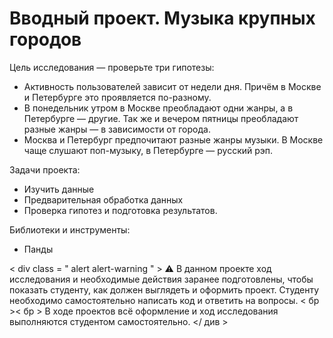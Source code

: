 # Вводный проект. Музыка крупных городов

Цель исследования — проверьте три гипотезы:
* Активность пользователей зависит от недели дня. Причём в Москве и Петербурге это проявляется по-разному.
* В понедельник утром в Москве преобладают одни жанры, а в Петербурге — другие. Так же и вечером пятницы преобладают разные жанры — в зависимости от города.
* Москва и Петербург предпочитают разные жанры музыки. В Москве чаще слушают поп-музыку, в Петербурге — русский рэп.

Задачи проекта:
* Изучить данные
* Предварительная обработка данных
* Проверка гипотез и подготовка результатов.

Библиотеки и инструменты:
* Панды

< div  class = " alert alert-warning " > ⚠️
В данном проекте ход исследования и необходимые действия заранее подготовлены, чтобы показать студенту, как должен выглядеть и оформить проект. Студенту необходимо самостоятельно написать код и ответить на вопросы.
< бр >< бр >
В ходе проектов всё оформление и ход исследования выполняются студентом самостоятельно.
</ див >
